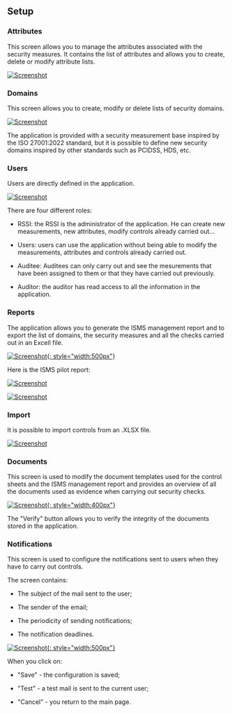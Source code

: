 ## Setup

### Attributes <a name="tags"></a>

This screen allows you to manage the attributes associated with the security measures.
It contains the list of attributes and allows you to create, delete or modify attribute lists.

[![Screenshot](images/tags.png)](images/tags.png)

### Domains <a name="domains"></a>

This screen allows you to create, modify or delete lists of security domains.

[![Screenshot](images/domains.png)](images/domains.png)

The application is provided with a security measurement base inspired by the ISO 27001:2022 standard, but it is possible to define new security domains inspired by other standards such as PCIDSS, HDS, etc.

### Users <a name="users"></a>

Users are directly defined in the application.

[![Screenshot](images/users.png)](images/users.png)

There are four different roles:

* RSSI: the RSSI is the administrator of the application. He can create new measurements, new attributes, modify controls already carried out...

* Users: users can use the application without being able to modify the measurements, attributes and controls already carried out.

* Auditee: Auditees can only carry out and see the mesurements that have been assigned to them or that they have carried out previously.

* Auditor: the auditor has read access to all the information in the application.


### Reports <a name="report"></a>

The application allows you to generate the ISMS management report and to export the list of domains, the security measures and all the checks carried out in an Excell file.

[![Screenshot](images/reports.png){: style="width:500px"}](images/reports.png)

Here is the ISMS pilot report:

[![Screenshot](images/report1.png)](images/report1.png)

[![Screenshot](images/report2.png)](images/report2.png)

### Import <a name="import"></a>

It is possible to import controls from an .XLSX file.

[![Screenshot](images/import.png)](images/import.png)

### Documents <a name="documents"></a>

This screen is used to modify the document templates used for the control sheets and the ISMS management report and provides an overview of all the documents used as evidence when carrying out security checks.

[![Screenshot](images/documents.png){: style="width:400px"}](images/documents.png)

The "Verify" button allows you to verify the integrity of the documents stored in the application.

### Notifications <a name="notifications"></a>

This screen is used to configure the notifications sent to users when they have to carry out controls.

The screen contains:

* The subject of the mail sent to the user;

* The sender of the email;

* The periodicity of sending notifications;

* The notification deadlines.

[![Screenshot](images/config.png){: style="width:500px"}](images/config.png)

When you click on:

* "Save" - the configuration is saved;

* "Test" - a test mail is sent to the current user;

* "Cancel" - you return to the main page.
